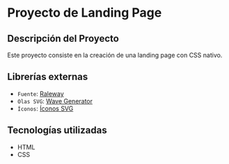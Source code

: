 # Proyecto de Landing Page

## Descripción del Proyecto

Este proyecto consiste en la creación de una landing page con CSS nativo.

## Librerías externas

* `Fuente`: [Raleway](https://fonts.google.com/specimen/Raleway "Google Fonts")
* `Olas SVG`: [Wave Generator](https://smooth.ie/blogs/news/svg-wavey-transitions-between-sections "Wave Generator")
* `Íconos`: [Íconos SVG](https://www.svgrepo.com/ "SVGrepo")

## Tecnologías utilizadas

* HTML
* CSS
